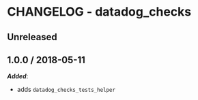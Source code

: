 # CHANGELOG - datadog_checks

## Unreleased

## 1.0.0 / 2018-05-11

***Added***:

* adds `datadog_checks_tests_helper`

